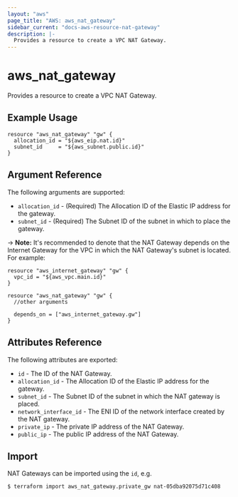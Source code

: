 ```yaml
---
layout: "aws"
page_title: "AWS: aws_nat_gateway"
sidebar_current: "docs-aws-resource-nat-gateway"
description: |-
  Provides a resource to create a VPC NAT Gateway.
---
```


# aws\_nat\_gateway

Provides a resource to create a VPC NAT Gateway.

## Example Usage

```hcl
resource "aws_nat_gateway" "gw" {
  allocation_id = "${aws_eip.nat.id}"
  subnet_id     = "${aws_subnet.public.id}"
}
```

## Argument Reference

The following arguments are supported:

* `allocation_id` - (Required) The Allocation ID of the Elastic IP address for the gateway.
* `subnet_id` - (Required) The Subnet ID of the subnet in which to place the gateway.

-> **Note:** It's recommended to denote that the NAT Gateway depends on the Internet Gateway for the VPC in which the NAT Gateway's subnet is located. For example:

    resource "aws_internet_gateway" "gw" {
      vpc_id = "${aws_vpc.main.id}"
    }

    resource "aws_nat_gateway" "gw" {
      //other arguments

      depends_on = ["aws_internet_gateway.gw"]
    }


## Attributes Reference

The following attributes are exported:

* `id` - The ID of the NAT Gateway.
* `allocation_id` - The Allocation ID of the Elastic IP address for the gateway.
* `subnet_id` - The Subnet ID of the subnet in which the NAT gateway is placed.
* `network_interface_id` - The ENI ID of the network interface created by the NAT gateway.
* `private_ip` - The private IP address of the NAT Gateway.
* `public_ip` - The public IP address of the NAT Gateway.

## Import

NAT Gateways can be imported using the `id`, e.g.

```
$ terraform import aws_nat_gateway.private_gw nat-05dba92075d71c408
```